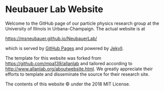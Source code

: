 # Neubauer Lab Website

Welcome to the GitHub page of our particle physics research group at the University of Illinois in Urbana-Champaign. The actual website is at

https://msneubauer.github.io/NeubauerLab/

which is served by [GitHub Pages](https://pages.github.com/) and powered by [Jekyll](https://github.com/jekyll).

The template for this website was forked from https://github.com/mpa139/allanlab and tailored according to http://www.allanlab.org/aboutwebsite.html. We greatly appreciate their efforts to template and disseminate the source for their research site.

The contents of this website &copy; under the 2018 MIT License.
